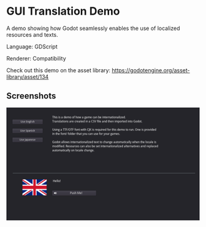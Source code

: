 # GUI Translation Demo

A demo showing how Godot seamlessly enables
the use of localized resources and texts.

Language: GDScript

Renderer: Compatibility

Check out this demo on the asset library: https://godotengine.org/asset-library/asset/134

## Screenshots

![Screenshot](screenshots/translation.png)

